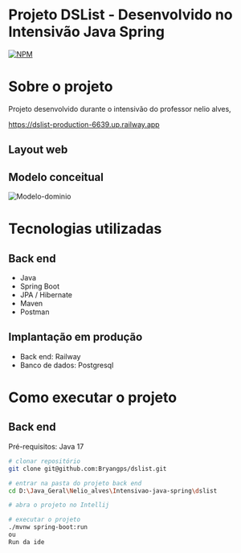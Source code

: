 # Projeto DSList - Desenvolvido no Intensivão Java Spring
[![NPM](https://img.shields.io/npm/l/react)](https://github.com/devsuperior/sds1-wmazoni/blob/master/LICENSE) 

# Sobre o projeto
Projeto desenvolvido durante o intensivão do professor nelio alves, 

https://dslist-production-6639.up.railway.app

## Layout web


## Modelo conceitual
![Modelo-dominio ](https://github.com/user-attachments/assets/8efd2bcf-24ee-4d78-9533-0cd538dfa74d)


# Tecnologias utilizadas
## Back end
- Java
- Spring Boot
- JPA / Hibernate
- Maven
- Postman
## Implantação em produção
- Back end: Railway
- Banco de dados: Postgresql

# Como executar o projeto

## Back end
Pré-requisitos: Java 17

```bash
# clonar repositório
git clone git@github.com:Bryangps/dslist.git

# entrar na pasta do projeto back end
cd D:\Java_Geral\Nelio_alves\Intensivao-java-spring\dslist

# abra o projeto no Intellij

# executar o projeto
./mvnw spring-boot:run
ou
Run da ide
```

